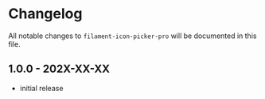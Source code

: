# Changelog

All notable changes to `filament-icon-picker-pro` will be documented in this file.

## 1.0.0 - 202X-XX-XX

- initial release
